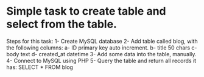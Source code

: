 # Simple task to create table and select from the table.

Steps for this task:
1- Create MySQL database
2- Add table called blog, with the following columns:
    a- ID primary key auto increment.
    b- title    50 chars
    c- body     text
    d- created_at   datetime
3- Add some data into the table, manually.
4- Connect to MySQL using PHP
5- Query the table and return all records it has: SELECT * FROM blog

